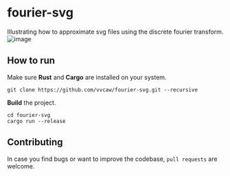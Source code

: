 # fourier-svg
Illustrating how to approximate svg files using the discrete fourier transform.
![image](https://user-images.githubusercontent.com/57096338/177039807-abe37d9e-012f-407a-911f-d1200cde5a80.png)

## How to run
Make sure **Rust** and **Cargo** are installed on your system.

```
git clone https://github.com/vvcaw/fourier-svg.git --recursive
```

**Build** the project.
```
cd fourier-svg
cargo run --release
```

## Contributing
In case you find bugs or want to improve the codebase, `pull requests` are welcome.
